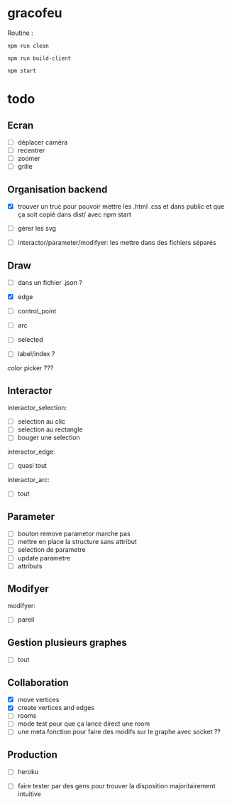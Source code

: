 # gracofeu

Routine :

```
npm run clean
```

```
npm run build-client
```

```
npm start
```

# todo

## Ecran

- [ ] déplacer caméra
- [ ] recentrer
- [ ] zoomer
- [ ] grille

## Organisation backend

- [X] trouver un truc pour pouvoir mettre les .html .css et dans public et que ça soit copié dans dist/ avec npm start
- [ ] gérer les svg
- [ ] interactor/parameter/modifyer: les mettre dans des fichiers séparés


## Draw

- [ ] dans un fichier .json ?
- [x] edge
- [ ] control_point
- [ ] arc
- [ ] selected
- [ ] label/index ?


color picker ???

## Interactor

interactor_selection:
- [ ] selection au clic
- [ ] selection au rectangle
- [ ] bouger une selection

interactor_edge:
- [ ] quasi tout

interactor_arc:
- [ ] tout

## Parameter

- [ ] bouton remove parametor marche pas
- [ ] mettre en place la structure sans attribut
- [ ] selection de parametre
- [ ] update parametre
- [ ] attributs

## Modifyer

modifyer:
- [ ] pareil

## Gestion plusieurs graphes

- [ ] tout

## Collaboration

- [X] move vertices
- [X] create vertices and edges
- [ ] rooms
- [ ] mode test pour que ça lance direct une room
- [ ] une meta fonction pour faire des modifs sur le graphe avec socket ??

## Production

- [ ] heroku
- [ ] faire tester par des gens pour trouver la disposition majoritairement intuitive

